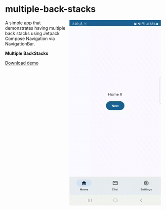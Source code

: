 # multiple-back-stacks

<img align="right" width="296" height="600"  src="https://github.com/raheemadamboev/multiple-back-stacks/blob/master/banner.gif" />

A simple app that demonstrates having multiple back stacks using Jetpack Compose Navigation via NavigationBar.

**Multiple BackStacks**

<a href="https://github.com/raheemadamboev/multiple-back-stacks/blob/master/app-debug.apk">Download demo</a>
